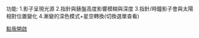 功能:
1.影子呈現光源
2.指針與錶盤高度影響模糊與深度
3.指針/時鐘影子會與太陽相對位置變化
4.漸變的深色模式+星空轉換(切換選單查看)

[點我開啟](https://rawcdn.githack.com/wdaweb/js_clock-applefi87/0b5d21cd4ab998e1477059e789f6eee5ce422710/clock.html)


<!--  [點我開啟檔案](https://rawcdn.githack.com/[帳號]/[repository]/master/[index.html]) -->
